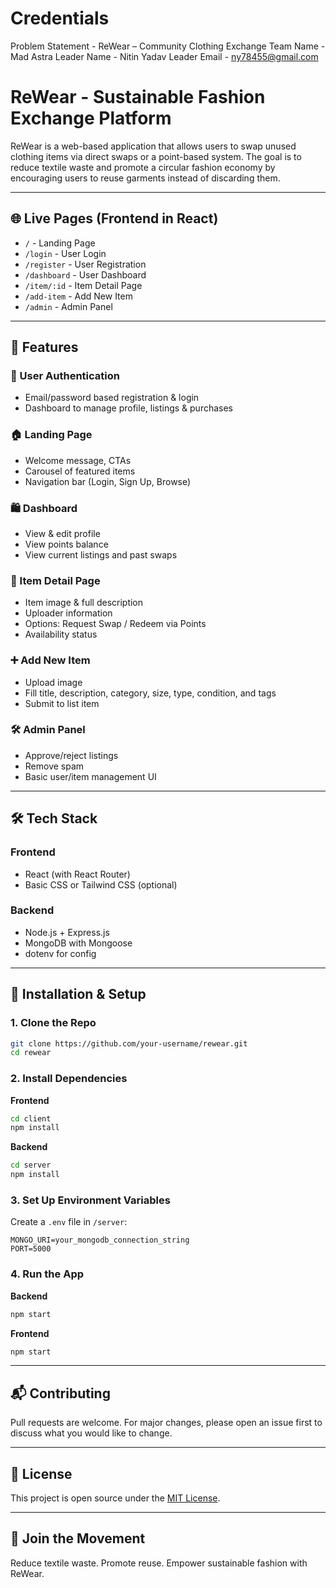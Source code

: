 # Credentials
Problem Statement - ReWear – Community Clothing Exchange
Team Name - Mad Astra
Leader Name - Nitin Yadav
Leader Email - ny78455@gmail.com

# ReWear - Sustainable Fashion Exchange Platform

ReWear is a web-based application that allows users to swap unused clothing items via direct swaps or a point-based system. The goal is to reduce textile waste and promote a circular fashion economy by encouraging users to reuse garments instead of discarding them.

---

## 🌐 Live Pages (Frontend in React)

- `/` - Landing Page
- `/login` - User Login
- `/register` - User Registration
- `/dashboard` - User Dashboard
- `/item/:id` - Item Detail Page
- `/add-item` - Add New Item
- `/admin` - Admin Panel

---

## 🚀 Features

### 👤 User Authentication

- Email/password based registration & login
- Dashboard to manage profile, listings & purchases

### 🏠 Landing Page

- Welcome message, CTAs
- Carousel of featured items
- Navigation bar (Login, Sign Up, Browse)

### 🛍️ Dashboard

- View & edit profile
- View points balance
- View current listings and past swaps

### 📄 Item Detail Page

- Item image & full description
- Uploader information
- Options: Request Swap / Redeem via Points
- Availability status

### ➕ Add New Item

- Upload image
- Fill title, description, category, size, type, condition, and tags
- Submit to list item

### 🛠️ Admin Panel

- Approve/reject listings
- Remove spam
- Basic user/item management UI

---

## 🛠️ Tech Stack

### Frontend

- React (with React Router)
- Basic CSS or Tailwind CSS (optional)

### Backend

- Node.js + Express.js
- MongoDB with Mongoose
- dotenv for config

---

## 🧾 Installation & Setup

### 1. Clone the Repo

```bash
git clone https://github.com/your-username/rewear.git
cd rewear
```

### 2. Install Dependencies

**Frontend**

```bash
cd client
npm install
```

**Backend**

```bash
cd server
npm install
```

### 3. Set Up Environment Variables

Create a `.env` file in `/server`:

```
MONGO_URI=your_mongodb_connection_string
PORT=5000
```

### 4. Run the App

**Backend**

```bash
npm start
```

**Frontend**

```bash
npm start
```

---

## 📬 Contributing

Pull requests are welcome. For major changes, please open an issue first to discuss what you would like to change.

---

## 📝 License

This project is open source under the [MIT License](LICENSE).

---

## 💚 Join the Movement

Reduce textile waste. Promote reuse. Empower sustainable fashion with ReWear.

